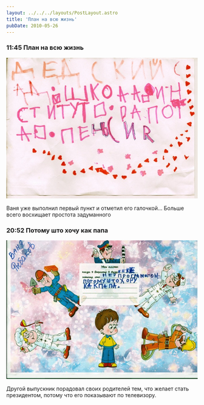 ```yaml
---
layout: ../../../layouts/PostLayout.astro
title: 'План на всю жизнь'
pubDate: 2010-05-26
---
```


### 11:45 План на всю жизнь

![Plan for life](./_2010.05.26.vanya-plan.jpg)

Ваня уже выполнил первый пункт и отметил его галочкой… Больше всего восхищает простота задуманного

### 20:52 Потому што хочу как папа

![Work for Vanya](./_2010.05.26.vanya-work.jpg)

Другой выпускник порадовал своих родителей тем, что желает стать президентом, потому что его показывают по телевизору.